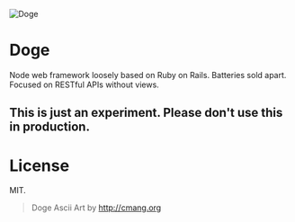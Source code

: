 ![Doge](http://i.imgur.com/YS70sDq.gif)

Doge
====

Node web framework loosely based on Ruby on Rails. Batteries sold apart.
Focused on RESTful APIs without views.

## This is just an experiment. Please don't use this in production.

License
=======
MIT.

> Doge Ascii Art by http://cmang.org

